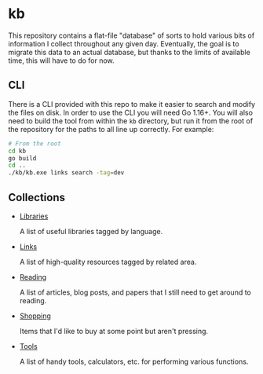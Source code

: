 # kb

This repository contains a flat-file "database" of sorts to hold various bits of information I collect
throughout any given day. Eventually, the goal is to migrate this data to an actual database, but
thanks to the limits of available time, this will have to do for now.

## CLI

There is a CLI provided with this repo to make it easier to search and modify the files on disk. In
order to use the CLI you will need Go 1.16+. You will also need to build the tool from within the `kb`
directory, but run it from the root of the repository for the paths to all line up correctly. For example:

```bash
# From the root
cd kb
go build
cd ..
./kb/kb.exe links search -tag=dev
```

## Collections

- [Libraries](libraries.yaml)

  A list of useful libraries tagged by language.

- [Links](links.yaml)

  A list of high-quality resources tagged by related area.

- [Reading](reading.yaml)

  A list of articles, blog posts, and papers that I still need to get around to reading.

- [Shopping](shopping.yaml)

  Items that I'd like to buy at some point but aren't pressing.

- [Tools](tools.yaml)

  A list of handy tools, calculators, etc. for performing various functions.

